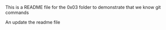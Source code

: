 This is a README file for the 0x03 folder to demonstrate that we know git commands

An update the readme file
